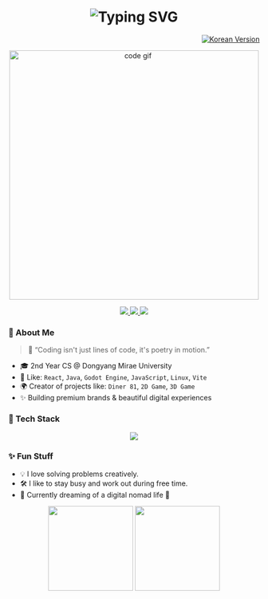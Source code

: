<h1 align="center">
  <img src="https://readme-typing-svg.herokuapp.com?font=Fira+Code&size=28&pause=1000&color=FDD835&center=true&vCenter=true&width=1000&lines=Hi+there!+I'm+JoonYeong+Lee+%F0%9F%91%8B;Full-Stack+Engineer+%7C+Creative+Maker;Welcome+to+My+Digital+Universe+%F0%9F%8C%8C" alt="Typing SVG" />
</h1>

<p align="right">
  <a href="https://github.com/joxnlxe0409/joxnlxe0409/blob/main/README.ko.md">
    <img src="https://img.shields.io/badge/Click%20for%20Korean%20🇰🇷-blue?style=for-the-badge&logo=googletranslate" alt="Korean Version" />
  </a>
</p>

<p align="center">
  <img src="https://media.giphy.com/media/qgQUggAC3Pfv687qPC/giphy.gif" width="500" alt="code gif" />
</p>

<p align="center">
  <a href="https://github.com/joxnlxe0409">
    <img src="https://img.shields.io/github/followers/joxnlxe0409?label=Follow&style=social" />
  </a>
  <a href="mailto:jyl030409@gmail.com">
    <img src="https://img.shields.io/badge/Gmail-D14836?style=flat-square&logo=gmail&logoColor=white" />
  </a>
  <a href="https://linkedin.com/in/jyl030409/">
    <img src="https://img.shields.io/badge/LinkedIn-0077B5?style=flat-square&logo=linkedin&logoColor=white" />
  </a>
</p>

### 🌟 About Me
> 🚀 “Coding isn't just lines of code, it's poetry in motion.”
- 🎓 2nd Year CS @ Dongyang Mirae University
- 🧠 Like: `React`, `Java`, `Godot Engine`, `JavaScript`, `Linux`, `Vite`
- 🌍 Creator of projects like: `Diner 81`, `2D Game`, `3D Game`
- ✨ Building premium brands & beautiful digital experiences

### 🧩 Tech Stack
<div align="center">
  <img src="https://skillicons.dev/icons?i=react,nextjs,js,ts,html,css,tailwind,nodejs,express,mysql,mongodb,git,vite,figma,github,vercel" />
</div>

### ✨ Fun Stuff
- 💡 I love solving problems creatively.
- 🛠 I like to stay busy and work out during free time.
- 🌴 Currently dreaming of a digital nomad life 🧳

<div align="center">
  <img height="170" src="https://github-readme-stats.vercel.app/api?username=joxnlxe0409&show_icons=true&theme=radical" />
  <img height="170" src="https://github-readme-stats.vercel.app/api/top-langs/?username=joxnlxe0409&layout=compact&theme=radical" />
</div>


